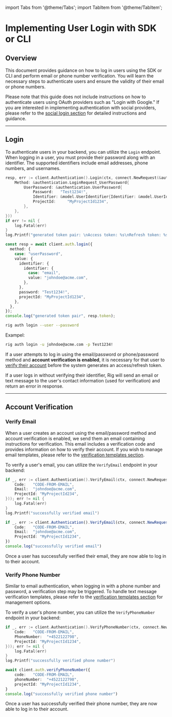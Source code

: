import Tabs from '@theme/Tabs';
import TabItem from '@theme/TabItem';

# Implementing User Login with SDK or CLI

## Overview

This document provides guidance on how to log in users using the SDK or CLI and perform email or phone number verification. You will learn the necessary steps to authenticate users and ensure the validity of their email or phone numbers.

Please note that this guide does not include instructions on how to authenticate users using OAuth providers such as "Login with Google." If you are interested in implementing authentication with social providers, please refer to the [social login section](/auth/social-login) for detailed instructions and guidance.

<hr class="solid" />

## Login

To authenticate users in your backend, you can utilize the `Login` endpoint. When logging in a user, you must provide their password along with an identifier. The supported identifiers include email addresses, phone numbers, and usernames.

<Tabs>
<TabItem value="go" label="Golang SDK">

```go
resp, err := client.Authentication().Login(ctx, connect.NewRequest(&authentication.LoginRequest{
    Method: &authentication.LoginRequest_UserPassword{
        UserPassword: &authentication.UserPassword{
            Password:   "Test1234!",
            Identifier: &model.UserIdentifier{Identifier: &model.UserIdentifier_Email{Email: "johndoe@acme.com"}},
            ProjectId:     "MyProjectId1234",
        },
    },
}))
if err != nil {
    log.Fatal(err)
}
log.Printf("generated token pair: \nAccess token: %s\nRefresh token: %s", resp.Msg.Token.AccessToken, resp.Msg.Token.RefreshToken)
```

</TabItem>
<TabItem value="typescript" label="Typescript SDK">

```typescript
const resp = await client.auth.login({
  method: {
    case: "userPassword",
    value: {
      identifier: {
        identifier: {
          case: "email",
          value: "johndoe@acme.com",
        },
      },
      password: "Test1234!",
      projectId: "MyProjectId1234",
    },
  },
});
console.log("generated token pair", resp.token);
```

</TabItem>
<TabItem value="cli" label="CLI">

```sh
rig auth login --user --password
```

Exampel:

```sh
rig auth login -u johndoe@acme.com -p Test1234!
```

</TabItem>
</Tabs>

If a user attempts to log in using the email/password or phone/password method and **account verification is enabled**, it is necessary for that user to [verify their account](/auth/login#account-verification) before the system generates an access/refresh token.

If a user logs in without verifying their identifier, Rig will send an email or text message to the user's contact information (used for verification) and return an error in response.

<hr class="solid" />

## Account Verification

### Verify Email

When a user creates an account using the email/password method and account verification is enabled, we send them an email containing instructions for verification. This email includes a verification code and provides information on how to verify their account. If you wish to manage email templates, please refer to the [verification templates section](/auth/auth-templates).

To verify a user's email, you can utilize the `VerifyEmail` endpoint in your backend:

<Tabs>
<TabItem value="go" label="Golang SDK">

```go
if _, err := client.Authentication().VerifyEmail(ctx, connect.NewRequest(&authentication.VerifyEmailRequest{
    Code:   "CODE-FROM-EMAIL",
    Email:  "johndoe@acme.com",
    ProjectId: "MyProjectId234",
})); err != nil {
    log.Fatal(err)
}
log.Printf("successfully verified email")
```

</TabItem>
<TabItem value="typescript" label="Typescript SDK">

```typescript
if _, err := client.Authentication().VerifyEmail(ctx, connect.NewRequest(&authentication.VerifyEmailRequest{
    Code:   "CODE-FROM-EMAIL",
    Email:  "johndoe@acme.com",
    ProjectId: "MyProjectId1234",
})
console.log("successfully verified email")
```

</TabItem>
</Tabs>

Once a user has successfully verified their email, they are now able to log in to their account.

### Verify Phone Number

Similar to email authentication, when logging in with a phone number and password, a verification step may be triggered. To handle text message verification templates, please refer to the [verification templates section](/auth/auth-templates) for management options.

To verify a user's phone number, you can utilize the `VerifyPhoneNumber` endpoint in your backend:
<Tabs>
<TabItem value="go" label="Golang SDK">

```go
if _, err := client.Authentication().VerifyPhoneNumber(ctx, connect.NewRequest(&authentication.VerifyPhoneNumberRequest{
    Code:   "CODE-FROM-EMAIL",
    PhoneNumber:  "+4522122798",
    ProjectId: "MyProjectId1234",
})); err != nil {
    log.Fatal(err)
}
log.Printf("successfully verified phone number")
```

</TabItem>
<TabItem value="typescript" label="Typescript SDK">

```typescript
await client.auth.verifyPhoneNumber({
    code:   "CODE-FROM-EMAIL",
    phoneNumber:  "+4522122798",
    projectId: "MyProjectId1234",
}
console.log("successfully verified phone number")
```

</TabItem>
</Tabs>
Once a user has successfully verified their phone number, they are now able to log in to their account.
